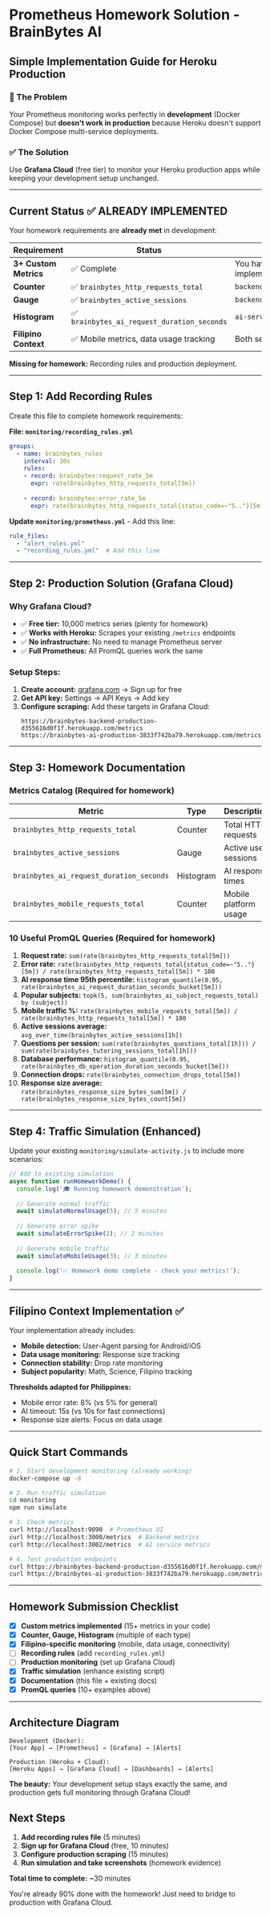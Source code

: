 # Prometheus Homework Solution - BrainBytes AI
## Simple Implementation Guide for Heroku Production

### 🎯 The Problem
Your Prometheus monitoring works perfectly in **development** (Docker Compose) but **doesn't work in production** because Heroku doesn't support Docker Compose multi-service deployments.

### ✅ The Solution
Use **Grafana Cloud** (free tier) to monitor your Heroku production apps while keeping your development setup unchanged.

---

## Current Status ✅ ALREADY IMPLEMENTED

Your homework requirements are **already met** in development:

| Requirement | Status | Location |
|-------------|--------|----------|
| **3+ Custom Metrics** | ✅ Complete | You have 15+ metrics implemented |
| **Counter** | ✅ `brainbytes_http_requests_total` | `backend/middleware/metrics.js` |
| **Gauge** | ✅ `brainbytes_active_sessions` | `backend/middleware/metrics.js` |
| **Histogram** | ✅ `brainbytes_ai_request_duration_seconds` | `ai-service/metrics.js` |
| **Filipino Context** | ✅ Mobile metrics, data usage tracking | Both services |

**Missing for homework:** Recording rules and production deployment.

---

## Step 1: Add Recording Rules

Create this file to complete homework requirements:

**File: `monitoring/recording_rules.yml`**
```yaml
groups:
  - name: brainbytes_rules
    interval: 30s
    rules:
    - record: brainbytes:request_rate_5m
      expr: rate(brainbytes_http_requests_total[5m])
    
    - record: brainbytes:error_rate_5m
      expr: rate(brainbytes_http_requests_total{status_code=~"5.."}[5m]) / rate(brainbytes_http_requests_total[5m])
```

**Update `monitoring/prometheus.yml`** - Add this line:
```yaml
rule_files:
  - "alert_rules.yml"
  - "recording_rules.yml"  # Add this line
```

---

## Step 2: Production Solution (Grafana Cloud)

### Why Grafana Cloud?
- ✅ **Free tier:** 10,000 metrics series (plenty for homework)
- ✅ **Works with Heroku:** Scrapes your existing `/metrics` endpoints
- ✅ **No infrastructure:** No need to manage Prometheus server
- ✅ **Full Prometheus:** All PromQL queries work the same

### Setup Steps:

1. **Create account:** [grafana.com](https://grafana.com) → Sign up for free
2. **Get API key:** Settings → API Keys → Add key
3. **Configure scraping:** Add these targets in Grafana Cloud:
   ```
   https://brainbytes-backend-production-d355616d0f1f.herokuapp.com/metrics
   https://brainbytes-ai-production-3833f742ba79.herokuapp.com/metrics
   ```

---

## Step 3: Homework Documentation

### Metrics Catalog (Required for homework)

| Metric | Type | Description | Example Query |
|--------|------|-------------|---------------|
| `brainbytes_http_requests_total` | Counter | Total HTTP requests | `rate(brainbytes_http_requests_total[5m])` |
| `brainbytes_active_sessions` | Gauge | Active user sessions | `brainbytes_active_sessions` |
| `brainbytes_ai_request_duration_seconds` | Histogram | AI response times | `histogram_quantile(0.95, rate(brainbytes_ai_request_duration_seconds_bucket[5m]))` |
| `brainbytes_mobile_requests_total` | Counter | Mobile platform usage | `rate(brainbytes_mobile_requests_total[5m])` |

### 10 Useful PromQL Queries (Required for homework)

1. **Request rate:** `sum(rate(brainbytes_http_requests_total[5m]))`
2. **Error rate:** `rate(brainbytes_http_requests_total{status_code=~"5.."}[5m]) / rate(brainbytes_http_requests_total[5m]) * 100`
3. **AI response time 95th percentile:** `histogram_quantile(0.95, rate(brainbytes_ai_request_duration_seconds_bucket[5m]))`
4. **Popular subjects:** `topk(5, sum(brainbytes_ai_subject_requests_total) by (subject))`
5. **Mobile traffic %:** `rate(brainbytes_mobile_requests_total[5m]) / rate(brainbytes_http_requests_total[5m]) * 100`
6. **Active sessions average:** `avg_over_time(brainbytes_active_sessions[1h])`
7. **Questions per session:** `sum(rate(brainbytes_questions_total[1h])) / sum(rate(brainbytes_tutoring_sessions_total[1h]))`
8. **Database performance:** `histogram_quantile(0.95, rate(brainbytes_db_operation_duration_seconds_bucket[5m]))`
9. **Connection drops:** `rate(brainbytes_connection_drops_total[5m])`
10. **Response size average:** `rate(brainbytes_response_size_bytes_sum[5m]) / rate(brainbytes_response_size_bytes_count[5m])`

---

## Step 4: Traffic Simulation (Enhanced)

Update your existing `monitoring/simulate-activity.js` to include more scenarios:

```javascript
// Add to existing simulation
async function runHomeworkDemo() {
  console.log('🎓 Running homework demonstration');
  
  // Generate normal traffic
  await simulateNormalUsage(5); // 5 minutes
  
  // Generate error spike
  await simulateErrorSpike(2); // 2 minutes
  
  // Generate mobile traffic
  await simulateMobileUsage(3); // 3 minutes
  
  console.log('✅ Homework demo complete - check your metrics!');
}
```

---

## Filipino Context Implementation ✅

Your implementation already includes:

- **Mobile detection:** User-Agent parsing for Android/iOS
- **Data usage monitoring:** Response size tracking
- **Connection stability:** Drop rate monitoring
- **Subject popularity:** Math, Science, Filipino tracking

**Thresholds adapted for Philippines:**
- Mobile error rate: 8% (vs 5% for general)
- AI timeout: 15s (vs 10s for fast connections)
- Response size alerts: Focus on data usage

---

## Quick Start Commands

```bash
# 1. Start development monitoring (already working)
docker-compose up -d

# 2. Run traffic simulation
cd monitoring
npm run simulate

# 3. Check metrics
curl http://localhost:9090  # Prometheus UI
curl http://localhost:3000/metrics  # Backend metrics
curl http://localhost:3002/metrics  # AI service metrics

# 4. Test production endpoints
curl https://brainbytes-backend-production-d355616d0f1f.herokuapp.com/metrics
curl https://brainbytes-ai-production-3833f742ba79.herokuapp.com/metrics
```

---

## Homework Submission Checklist

- [x] **Custom metrics implemented** (15+ metrics in your code)
- [x] **Counter, Gauge, Histogram** (multiple of each type)
- [x] **Filipino-specific monitoring** (mobile, data usage, connectivity)
- [ ] **Recording rules** (add `recording_rules.yml`)
- [ ] **Production monitoring** (set up Grafana Cloud)
- [x] **Traffic simulation** (enhance existing script)
- [x] **Documentation** (this file + existing docs)
- [x] **PromQL queries** (10+ examples above)

---

## Architecture Diagram

```
Development (Docker):
[Your App] → [Prometheus] → [Grafana] → [Alerts]

Production (Heroku + Cloud):
[Heroku Apps] → [Grafana Cloud] → [Dashboards] → [Alerts]
```

**The beauty:** Your development setup stays exactly the same, and production gets full monitoring through Grafana Cloud!

## Next Steps

1. **Add recording rules file** (5 minutes)
2. **Sign up for Grafana Cloud** (free, 10 minutes)
3. **Configure production scraping** (15 minutes)
4. **Run simulation and take screenshots** (homework evidence)

**Total time to complete:** ~30 minutes

You're already 90% done with the homework! Just need to bridge to production with Grafana Cloud.